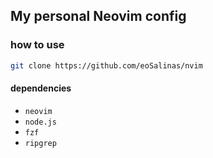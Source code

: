 ## My personal Neovim config

### how to use

```sh
git clone https://github.com/eoSalinas/nvim
```

#### dependencies
- `neovim`
- `node.js`
- `fzf`
- `ripgrep`
